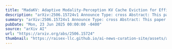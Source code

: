 ```yaml
---
title: "MadaKV: Adaptive Modality-Perception KV Cache Eviction for Efficient Multimodal Long-Context Inference"
description: "arXiv:2506.15724v1 Announce Type: cross Abstract: This paper introduces MadaKV, a modality-adaptive key-value (KV) cache eviction strategy designed to enhance the efficiency of multimodal large language models (MLLMs) in long-context inference. In multimodal scenarios, attention heads exhibit varying preferences for different modalities, resulting in significant disparities in modality importance across attention heads. Traditional KV cache eviction methods, which are tailored for unimodal settings, fail to capture modality-specific information, thereby yielding suboptimal performance. MadaKV addresses these challenges through two key components: modality preference adaptation and hierarchical compression compensation. By dynamically sensing modality information within attention heads and adaptively retaining critical tokens, MadaKV achieves substantial reductions in KV cache memory footprint and model inference decoding latency (1.3 to 1.5 times improvement) while maintaining high accuracy across various multimodal long-context tasks. Extensive experiments on representative MLLMs and the MileBench benchmark demonstrate the effectiveness of MadaKV compared to existing KV cache eviction methods."
summary: "arXiv:2506.15724v1 Announce Type: cross Abstract: This paper introduces MadaKV, a modality-adaptive key-value (KV) cache eviction strategy designed to enhance the efficiency of multimodal large language models (MLLMs) in long-context inference. In multimodal scenarios, attention heads exhibit varying preferences for different modalities, resulting in significant disparities in modality importance across attention heads. Traditional KV cache eviction methods, which are tailored for unimodal settings, fail to capture modality-specific information, thereby yielding suboptimal performance. MadaKV addresses these challenges through two key components: modality preference adaptation and hierarchical compression compensation. By dynamically sensing modality information within attention heads and adaptively retaining critical tokens, MadaKV achieves substantial reductions in KV cache memory footprint and model inference decoding latency (1.3 to 1.5 times improvement) while maintaining high accuracy across various multimodal long-context tasks. Extensive experiments on representative MLLMs and the MileBench benchmark demonstrate the effectiveness of MadaKV compared to existing KV cache eviction methods."
pubDate: "Mon, 23 Jun 2025 00:00:00 -0400"
source: "arXiv AI"
url: "https://arxiv.org/abs/2506.15724"
thumbnail: "https://raisex-llc.github.io/ai-news-curation-site/assets/arxiv.png"
---
```


